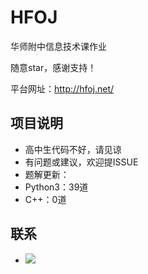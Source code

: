 # HFOJ
华师附中信息技术课作业

随意star，感谢支持！

平台网址：http://hfoj.net/

## 项目说明
* 高中生代码不好，请见谅
* 有问题或建议，欢迎提ISSUE
* 题解更新：
 * Python3：39道
 * C++：0道


## 联系


- <a target="_blank" href="http://mail.qq.com/cgi-bin/qm_share?t=qm_mailme&email=3bu8vrSzurC8s52srPO_srA" style="text-decoration:none;"><img src="http://rescdn.qqmail.com/zh_CN/htmledition/images/function/qm_open/ico_mailme_11.png"/></a>
